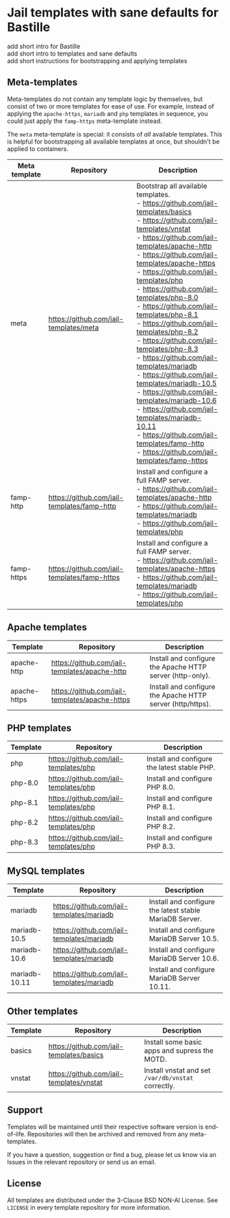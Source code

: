 # Jail templates with sane defaults for Bastille
add short intro for Bastille<br>
add short intro to templates and sane defaults<br>
add short instructions for bootstrapping and applying templates

## Meta-templates
Meta-templates do not contain any template logic by themselves, but consist of two or more templates for ease of use. For example, instead of applying the `apache-https`, `mariadb` and `php` templates in sequence, you could just apply the `famp-https` meta-template instead.

The `meta` meta-template is special: it consists of *all* available templates. This is helpful for bootstrapping all available templates at once, but shouldn't be applied to containers.

| Meta template | Repository | Description |
| ------------- | ---------- | ----------- |
| meta | https://github.com/jail-templates/meta | Bootstrap all available templates.<br>- https://github.com/jail-templates/basics<br>- https://github.com/jail-templates/vnstat<br>- https://github.com/jail-templates/apache-http<br>- https://github.com/jail-templates/apache-https<br>- https://github.com/jail-templates/php<br>- https://github.com/jail-templates/php-8.0<br>- https://github.com/jail-templates/php-8.1<br>- https://github.com/jail-templates/php-8.2<br>- https://github.com/jail-templates/php-8.3<br>- https://github.com/jail-templates/mariadb<br>- https://github.com/jail-templates/mariadb-10.5<br>- https://github.com/jail-templates/mariadb-10.6<br>- https://github.com/jail-templates/mariadb-10.11<br>- https://github.com/jail-templates/famp-http<br>- https://github.com/jail-templates/famp-https |
| famp-http | https://github.com/jail-templates/famp-http |  Install and configure a full FAMP server.<br>- https://github.com/jail-templates/apache-http<br>- https://github.com/jail-templates/mariadb<br>- https://github.com/jail-templates/php |
| famp-https | https://github.com/jail-templates/famp-https |  Install and configure a full FAMP server.<br>- https://github.com/jail-templates/apache-https<br>- https://github.com/jail-templates/mariadb<br>- https://github.com/jail-templates/php |

## Apache templates
| Template | Repository | Description |
| -------- | ---------- | ----------- |
| apache-http | https://github.com/jail-templates/apache-http | Install and configure the Apache HTTP server (http-only). |
| apache-https | https://github.com/jail-templates/apache-https | Install and configure the Apache HTTP server (http/https). |

## PHP templates
| Template | Repository | Description |
| -------- | ---------- | ----------- |
| php | https://github.com/jail-templates/php | Install and configure the latest stable PHP. |
| php-8.0 | https://github.com/jail-templates/php | Install and configure PHP 8.0. |
| php-8.1 | https://github.com/jail-templates/php | Install and configure PHP 8.1. |
| php-8.2 | https://github.com/jail-templates/php | Install and configure PHP 8.2. |
| php-8.3 | https://github.com/jail-templates/php | Install and configure PHP 8.3. |

## MySQL templates
| Template | Repository | Description |
| -------- | ---------- | ----------- |
| mariadb | https://github.com/jail-templates/mariadb | Install and configure the latest stable MariaDB Server. |
| mariadb-10.5 | https://github.com/jail-templates/mariadb | Install and configure MariaDB Server 10.5. |
| mariadb-10.6 | https://github.com/jail-templates/mariadb | Install and configure MariaDB Server 10.6. |
| mariadb-10.11 | https://github.com/jail-templates/mariadb | Install and configure MariaDB Server 10.11. |

## Other templates
| Template | Repository | Description |
| -------- | ---------- | ----------- |
| basics | https://github.com/jail-templates/basics | Install some basic apps and supress the MOTD. |
| vnstat | https://github.com/jail-templates/vnstat | Install vnstat and set `/var/db/vnstat` correctly. |

## Support
Templates will be maintained until their respective software version is end-of-life. Repositories will then be archived and removed from any meta-templates.

If you have a question, suggestion or find a bug, please let us know via an Issues in the relevant repository or send us an email.

## License
All templates are distributed under the 3-Clause BSD NON-AI License. See `LICENSE` in every template repository for more information.
